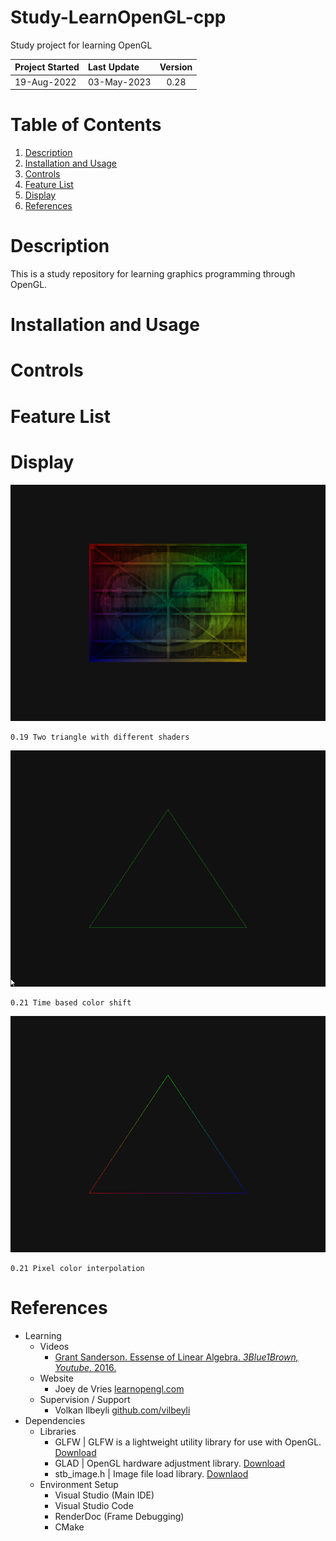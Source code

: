 # Study-LearnOpenGL-cpp
Study project for learning OpenGL

| Project Started | Last Update | Version |
| :-------------- | :---------- | :-----: | 
| 19-Aug-2022     | 03-May-2023 | 0.28    |

# Table of Contents
1. [Description](#description)
2. [Installation and Usage](#installation-and-usage)
3. [Controls](#controls)
4. [Feature List](#feature-list)
5. [Display](#display)
6. [References](#references)

# Description
This is a study repository for learning graphics programming through OpenGL.

# Installation and Usage

# Controls

# Feature List

# Display
![0.23 Double texture with uniforms](display/0.23_double-texture-with-uniforms_2023-04-21.png)
```
0.19 Two triangle with different shaders
```  

![0.21 Time based color shift](display/0.21_time-based-color-shifting-through-uniforms_2023-04-14.gif)
```
0.21 Time based color shift
```  

![0.21 Pixel color interpolation](display/0.21_pixel-color-calculation-2_2023-04-14.png)
```
0.21 Pixel color interpolation
```  


# References
- Learning
    - Videos
        - [Grant Sanderson. Essense of Linear Algebra. _3Blue1Brown, Youtube_. 2016.](https://www.youtube.com/watch?v=fNk_zzaMoSs&list=PLZHQObOWTQDPD3MizzM2xVFitgF8hE_ab)
    - Website
        - Joey de Vries [learnopengl.com](https://learnopengl.com)
    - Supervision / Support
        - Volkan Ilbeyli [github.com/vilbeyli](https://github.com/vilbeyli)
- Dependencies
    - Libraries
        - GLFW | GLFW is a lightweight utility library for use with OpenGL. [Download](https://www.glfw.org/download.html)
        - GLAD | OpenGL hardware adjustment library. [Download](https://glad.dav1d.de/)
        - stb_image.h | Image file load library. [Downlaod](https://github.com/nothings/stb/blob/master/stb_image.h)
    - Environment Setup 
        - Visual Studio (Main IDE)
        - Visual Studio Code
        - RenderDoc (Frame Debugging)
        - CMake